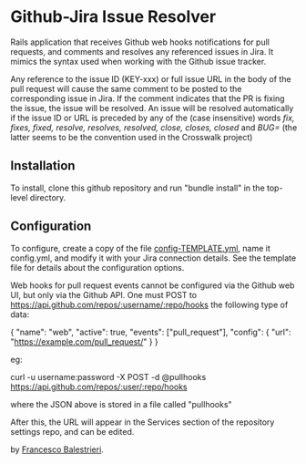 # Github-Jira Issue Resolver

Rails application that receives Github web hooks notifications for pull requests, and comments and resolves any referenced issues in Jira. It mimics the syntax used when working with the Github issue tracker.

Any reference to the issue ID (KEY-xxx) or full issue URL in the body of the pull request will cause the same comment to be posted to the corresponding issue in Jira. If the comment indicates that the PR is fixing the issue, the issue will be resolved. An issue will be resolved automatically if the issue ID or URL is preceded by any of the (case insensitive) words _fix, fixes, fixed, resolve, resolves, resolved, close, closes, closed_ and _BUG=_ (the latter seems to be the convention used in the Crosswalk project) 

## Installation

To install, clone this github repository and run "bundle install" in the top-level directory.

## Configuration

To configure, create a copy of the file [config-TEMPLATE.yml](https://github.com/otcshare/jira-github-hooks/blob/master/config/config-TEMPLATE.yml), name it config.yml, and modify it with your Jira connection details. See the template file for details about the configuration options.

Web hooks for pull request events cannot be configured via the Github web UI, but only via the Github API. One must POST to https://api.github.com/repos/:username/:repo/hooks the following type of data:

{
  "name": "web",
  "active": true,
  "events": ["pull_request"],
  "config": {
    "url": "https://example.com/pull_request/"
  }
}

eg:

curl -u username:password -X POST -d @pullhooks https://api.github.com/repos/:user/:repo/hooks 

where the JSON above is stored in a file called "pullhooks"

After this, the URL will appear in the Services section of the repository settings repo, and can be edited.

by [Francesco Balestrieri](bale@balenet.com).